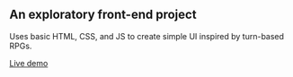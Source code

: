 ## An exploratory front-end project
Uses basic HTML, CSS, and JS to create simple UI inspired by turn-based RPGs.

[Live demo](https://cyber-brain.github.io/learning-trpg-ui)
